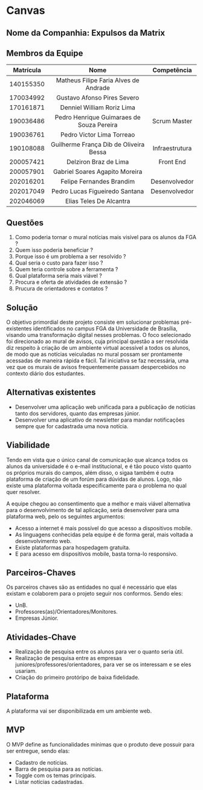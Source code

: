 # Canvas

## Nome da Companhia: Expulsos da Matrix

## Membros da Equipe

| **Matrícula** |                 **Nome**                  | **Competência** |
| :-----------: | :---------------------------------------: | :-------------: |
|   140155350   |   Matheus Filipe Faria Alves de Andrade   |                 |
|   170034992   |        Gustavo Afonso Pires Severo        |                 |
|   170161871   |        Denniel William Roriz Lima         |                 |
|   190036486   | Pedro Henrique Guimaraes de Souza Pereira |  Scrum Master   |
|   190036761   |         Pedro Victor Lima Torreao         |                 |
|   190108088   |  Guilherme França Dib de Oliveira Bessa   | Infraestrutura  |
|   200057421   |           Delziron Braz de Lima           |    Front End    |
|   200057901   |      Gabriel Soares Agapito Moreira       |                 |
|   202016201   |         Felipe Fernandes Brandim          |  Desenvolvedor  |
|   202017049   |      Pedro Lucas Figueiredo Santana       |  Desenvolvedor  |
|   202046069   |          Elias Teles De Alcantra          |                 |


## Questões

1. Como poderia tornar o mural notícias mais visível para os alunos da FGA ?
2. Quem isso poderia beneficiar ?
3. Porque isso é um problema a ser resolvido ?
4. Qual seria o custo para fazer isso ?
5. Quem teria controle sobre a ferramenta ?
6. Qual plataforma seria mais viável ?
7. Procura e oferta de atividades de extensão ?
8. Prucura de orientadores e contatos ?

## Solução

O objetivo primordial deste projeto consiste em solucionar problemas pré-existentes identificados no campus FGA da Universidade de Brasília, visando uma transformação digital nesses problemas. O foco selecionado foi direcionado ao mural de avisos, cuja principal questão a ser resolvida diz respeito à criação de um ambiente virtual acessível a todos os alunos, de modo que as notícias veiculadas no mural possam ser prontamente acessadas de maneira rápida e fácil. Tal iniciativa se faz necessária, uma vez que os murais de avisos frequentemente passam despercebidos no contexto diário dos estudantes.

## Alternativas existentes

* Desenvolver uma aplicação web unificada para a publicação de notícias tanto dos servidores, quanto das empresas júnior.
* Desenvolver uma aplicativo de newsletter para mandar notificações sempre que for cadastrada uma nova notícia.

## Viabilidade

Tendo em vista que o único canal de comunicação que alcança todos os alunos da universidade é o e-mail institucional, e é tão pouco visto quanto os próprios murais do campos, além disso, o sigaa também é outra plataforma de criação de um forúm para dúvidas de alunos. Logo, não existe uma plataforma voltada especificamente para o problema no qual quer resolver.

A equipe chegou ao consentimento que a melhor e mais viável alternativa para o desenvolvimento de tal aplicação, seria desenvolver para uma plataforma web, pelo os seguintes argumentos:

* Acesso a internet é mais possível do que acesso a dispositivos mobile.
* As linguagens conhecidas pela equipe é de forma geral, mais voltada a desenvolvimento web.
* Existe plataformas para hospedagem gratuita.
* E para acesso em dispositivos mobile, basta torna-lo responsivo.

## Parceiros-Chaves

Os parceiros chaves são as entidades no qual é necessário que elas existam e colaborem para o projeto seguir nos conformos. Sendo eles:

* UnB.
* Professores(as)/Orientadores/Monitores.
* Empresas Júnior.

## Atividades-Chave

* Realização de pesquisa entre os alunos para ver o quanto seria útil.
* Realização de pesquisa entre as empresas juniores/professores/orientadores, para ver se os interessam e se eles usariam.
* Criação do primeiro protóripo de baixa fidelidade.

## Plataforma

A plataforma vai ser disponibilizada em um ambiente web.

## MVP

O MVP define as funcionalidades mínimas que o produto deve possuir para ser entregue, sendo elas:

* Cadastro de notícias.
* Barra de pesquisa para as notícias.
* Toggle com os temas principais.
* Listar notícias cadastradas.
